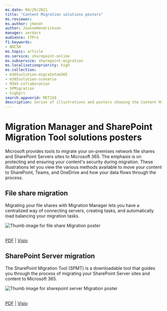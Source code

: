 ```yaml
---
ms.date: 04/29/2021
title: "Content Migration solutions posters"
ms.reviewer: 
ms.author: jhendr
author: JoanneHendrickson
manager: serdars
audience: ITPro
f1.keywords:
- NOCSH
ms.topic: article
ms.service: sharepoint-online
ms.subservice: sharepoint-migration
ms.localizationpriority: high
ms.collection: 
- m365solution-migratetom365
- m365solution-scenario
- M365-collaboration
- SPMigration
- highpri
search.appverid: MET150
description: Series of illustrations and posters showing the Content Migration solutions into Microsoft 365.
---
```

# Migration Manager and SharePoint Migration Tool solutions posters

Microsoft provides tools to migrate your on-premises network file shares and SharePoint Servers sites to Microsoft 365. The emphasis is on protecting and ensuring your content's security during migration. These illustrations let you view the various methods available to move your content to SharePoint, Teams, and OneDrive and how your data flows through the process.


## File share migration 

Migrating your file shares with Migration Manager lets you have a centralized way of connecting servers, creating tasks, and automatically load balancing your migration tasks. 

![Thumb image for file share Migration poster](media/migration-poster-fileshare.png)



<br/>[PDF](https://download.microsoft.com/download/0/5/b/05b7fb7c-1557-4ebb-9036-c5fc3a4cd94c/m365-migration-posters-mm-spmt.pdf) | [Visio](https://download.microsoft.com/download/0/5/b/05b7fb7c-1557-4ebb-9036-c5fc3a4cd94c/m-365-migration-posters-mm-spmt.vsdx)

## SharePoint Server migration

The SharePoint Migration Tool (SPMT) is a downloadable tool that guides you through the process of migrating your SharePoint Server sites and content to Microsoft 365. 


![Thumb image for sharepoint server Migration poster](media/migration-poster-spserver.png)




<br/>[PDF](https://download.microsoft.com/download/0/5/b/05b7fb7c-1557-4ebb-9036-c5fc3a4cd94c/m365-migration-posters-mm-spmt.pdf) | [Visio](https://download.microsoft.com/download/0/5/b/05b7fb7c-1557-4ebb-9036-c5fc3a4cd94c/m-365-migration-posters-mm-spmt.vsdx)
